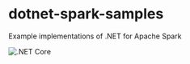 # dotnet-spark-samples
Example implementations of .NET for Apache Spark

![.NET Core](https://github.com/usmanmohammed/dotnet-spark-samples/workflows/.NET%20Core/badge.svg?branch=master)
